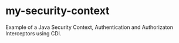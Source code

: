 my-security-context
===================

Example of a Java Security Context, Authentication and Authorizaton Interceptors using CDI.
